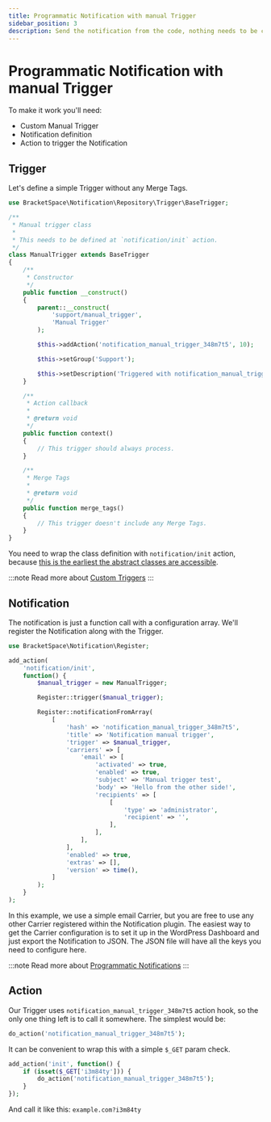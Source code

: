 ```yaml
---
title: Programmatic Notification with manual Trigger
sidebar_position: 3
description: Send the notification from the code, nothing needs to be configured in the Dashboard.
---
```


# Programmatic Notification with manual Trigger

To make it work you'll need:

* Custom Manual Trigger
* Notification definition
* Action to trigger the Notification

## Trigger

Let's define a simple Trigger without any Merge Tags.

```php
use BracketSpace\Notification\Repository\Trigger\BaseTrigger;

/**
 * Manual trigger class
 * 
 * This needs to be defined at `notification/init` action.
 */
class ManualTrigger extends BaseTrigger
{
    /**
     * Constructor
     */
    public function __construct()
    {
        parent::__construct(
            'support/manual_trigger',
            'Manual Trigger'
        );

        $this->addAction('notification_manual_trigger_348m7t5', 10);

        $this->setGroup('Support');

        $this->setDescription('Triggered with notification_manual_trigger_348m7t5 action.');
    }

    /**
     * Action callback
     *
     * @return void
     */
    public function context()
    {
        // This trigger should always process.
    }

    /**
     * Merge Tags
     *
     * @return void
     */
    public function merge_tags()
    {
        // This trigger doesn't include any Merge Tags.
    }
}
```

You need to wrap the class definition with `notification/init` action, because [this is the earliest the abstract classes are accessible](../../general/plugin-loading-chain).

:::note
Read more about [Custom Triggers](../../triggers/custom-trigger)
:::

## Notification

The notification is just a function call with a configuration array. We'll register the Notification along with the Trigger.

```php
use BracketSpace\Notification\Register;

add_action(
    'notification/init',
    function() {
        $manual_trigger = new ManualTrigger;

        Register::trigger($manual_trigger);

        Register::notificationFromArray(
            [
                'hash' => 'notification_manual_trigger_348m7t5',
                'title' => 'Notification manual trigger',
                'trigger' => $manual_trigger,
                'carriers' => [
                    'email' => [
                        'activated' => true,
                        'enabled' => true,
                        'subject' => 'Manual trigger test',
                        'body' => 'Hello from the other side!',
                        'recipients' => [
                            [
                                'type' => 'administrator',
                                'recipient' => '',
                            ],
                        ],
                    ],
                ],
                'enabled' => true,
                'extras' => [],
                'version' => time(),
            ]
        );
    }
);
```

In this example, we use a simple email Carrier, but you are free to use any other Carrier registered within the Notification plugin. The easiest way to get the Carrier configuration is to set it up in the WordPress Dashboard and just export the Notification to JSON. The JSON file will have all the keys you need to configure here.

:::note
Read more about [Programmatic Notifications](../../notifications/programmatic-notifications)
:::

## Action

Our Trigger uses `notification_manual_trigger_348m7t5` action hook, so the only one thing left is to call it somewhere. The simplest would be:

```php
do_action('notification_manual_trigger_348m7t5');
```

It can be convenient to wrap this with a simple `$_GET` param check.

```php
add_action('init', function() {
    if (isset($_GET['i3m84ty'])) {
        do_action('notification_manual_trigger_348m7t5');
    }
});
```

And call it like this: `example.com?i3m84ty`